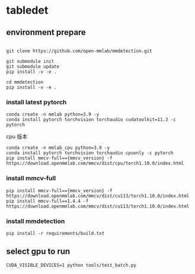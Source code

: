 # tabledet

## environment prepare


```shell

git clone https://github.com/open-mmlab/mmdetection.git

git submodule init
git submodule update
pip install -v -e .

cd mmdetection
pip install -v -e .

```

### install latest pytorch

```shell
conda create -n mmlab python=3.9 -y
conda install pytorch torchvision torchaudio cudatoolkit=11.3 -c pytorch
```

cpu 版本

```shell
conda create -n mmlab_cpu python=3.9 -y
conda install pytorch torchvision torchaudio cpuonly -c pytorch
pip install mmcv-full=={mmcv_version} -f https://download.openmmlab.com/mmcv/dist/cpu/torch1.10.0/index.html

```

### install mmcv-full

```shell
pip install mmcv-full=={mmcv_version} -f https://download.openmmlab.com/mmcv/dist/cu113/torch1.10.0/index.html
pip install mmcv-full==1.4.4 -f https://download.openmmlab.com/mmcv/dist/cu113/torch1.10.0/index.html
```

### install mmdetection

```shell
pip install -r requirements/build.txt
```

## select gpu to run

```shell
CUDA_VISIBLE_DEVICES=1 python tools/test_batch.py
```
